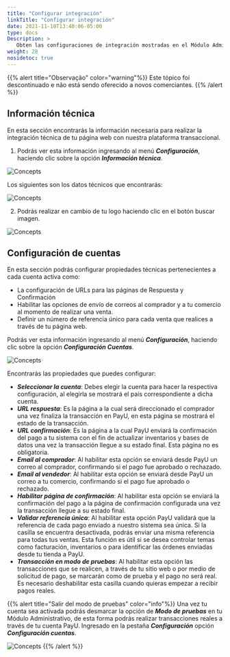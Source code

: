```yaml
---
title: "Configurar integración"
linkTitle: "Configurar integración"
date: 2021-11-18T13:40:06-05:00
type: docs
Description: >
   Obten las configuraciones de integración mostradas en el Módulo Administrativo.
weight: 28
nosidetoc: true
---
```


{{% alert title="Observação" color="warning"%}}
Este tópico foi descontinuado e não está sendo oferecido a novos comerciantes.
{{% /alert %}}

## Información técnica
En esta sección encontrarás la información necesaria para realizar la integración técnica de tu página web con nuestra plataforma transaccional.

1. Podrás ver esta información ingresando al menú _**Configuración**_, haciendo clic sobre la opción _**Información técnica**_.

![Concepts](https://raw.githubusercontent.com/developers-payu-latam/developers-payu-latam.github.io/master/images/soluciones-adicionales/tecnica1-es.jpg)

Los siguientes son los datos técnicos que encontrarás:

![Concepts](https://raw.githubusercontent.com/developers-payu-latam/developers-payu-latam.github.io/master/images/soluciones-adicionales/tecnica2-es.jpg)

2. Podrás realizar en cambio de tu logo haciendo clic en el botón buscar imagen.

![Concepts](https://raw.githubusercontent.com/developers-payu-latam/developers-payu-latam.github.io/master/images/soluciones-adicionales/tecnica3-es.jpg)
 
## Configuración de cuentas
En esta sección podrás configurar propiedades técnicas pertenecientes a cada cuenta activa como:
* La configuración de URLs para las páginas de Respuesta y Confirmación
* Habilitar las opciones de envío de correos al comprador y a tu comercio al momento de realizar una venta.
* Definir un número de referencia único para cada venta que realices a través de tu página web.

Podrás ver esta información ingresando al menú _**Configuración**_, haciendo clic sobre la opción _**Configuración Cuentas**_.

![Concepts](https://raw.githubusercontent.com/developers-payu-latam/developers-payu-latam.github.io/master/images/soluciones-adicionales/configuracion1-es.jpg)

Encontrarás las propiedades que puedes configurar:
* _**Seleccionar la cuenta**_: Debes elegir la cuenta para hacer la respectiva configuración, al elegirla se mostrará el país correspondiente a dicha cuenta.
* _**URL respuesta**_: Es la página a la cual será direccionado el comprador una vez finaliza la transacción en PayU, en esta página se mostrará el estado de la transacción.
* _**URL confirmación**_: Es la página a la cual PayU enviará la confirmación del pago a tu sistema con el fin de actualizar inventarios y bases de datos una vez la transacción llegue a su estado final. Esta página no es obligatoria.
* _**Email al comprador**_: Al habilitar esta opción se enviará desde PayU un correo al comprador, confirmando si el pago fue aprobado o rechazado.
* _**Email al vendedor**_: Al habilitar esta opción se enviará desde PayU un correo a tu comercio, confirmando si el pago fue aprobado o rechazado.
* _**Habilitar página de confirmación**_: Al habilitar esta opción se enviará la confirmación del pago a la página de confirmación configurada una vez la transacción llegue a su estado final.
* _**Validar referencia única**_: Al habilitar esta opción PayU validará que la referencia de cada pago enviado a nuestro sistema sea única. Si la casilla se encuentra desactivada, podrás enviar una misma referencia para todas tus ventas. Esta función es útil si se desea controlar temas como facturación, inventarios o para identificar las órdenes enviadas desde tu tienda a PayU.
* _**Transacción en modo de pruebas**_: Al habilitar esta opción las transacciones que se realicen, a través de tu sitio web o por medio de solicitud de pago, se marcarán como de prueba y el pago no será real. Es necesario deshabilitar esta casilla cuando quieras empezar a recibir pagos reales.

{{% alert title="Salir del modo de pruebas" color="info"%}}
Una vez tu cuenta sea activada podrás desmarcar la opción de _**Modo de pruebas**_ en tu Módulo Administrativo, de esta forma podrás realizar transacciones reales a través de tu cuenta PayU. Ingresado en la pestaña _**Configuración**_ opción _**Configuración cuentas**_.

![Concepts](https://raw.githubusercontent.com/developers-payu-latam/developers-payu-latam.github.io/master/images/soluciones-adicionales/activar8-es.jpg)
{{% /alert %}}